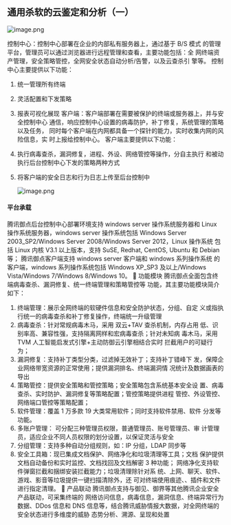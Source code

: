 ## 通用杀软的云鉴定和分析（一）

![image.png](https://fynotefile.oss-cn-zhangjiakou.aliyuncs.com/fynote/fyfile/2446/1655340038010/9a362581ad3d4b5caac5846c1607f9ae.png)

控制中心：控制中心部署在企业的内部私有服务器上，通过基于 B/S 模式
的管理平台，管理员可以通过浏览器进行远程管理和查看，主要功能包括：全
网终端资产管理，安全策略管控，全网安全状态自动分析/告警，以及云查杀引
擎等。
控制中心主要提供以下功能：

1. 统一管理所有终端
2. 灵活配置和下发策略
3. 报表可视化展现
   客户端：客户端部署在需要被保护的终端或服务器上，并与安全控制中心
   通信，响应控制中心设置的病毒防护，补丁修复，系统管理的策略以及任务，
   同时每个客户端在内网都具备一个探针的能力，实时收集内网的风险信息，实
   时上报给控制中心。
   客户端主要提供以下功能：
4. 执行病毒查杀，漏洞修复，进程、外设、网络管控等操作，分自主执行
   和被动执行后台控制中心下发的策略两种方式
5. 将客户端的安全日志和行为日志上传至后台控制中

   ![image.png](https://fynotefile.oss-cn-zhangjiakou.aliyuncs.com/fynote/fyfile/2446/1655340038010/dcdd07b8cf8c435bb4c16bd68e1e60ed.png)

#### 平台承载

腾讯御点后台控制中心部署环境支持 windows server 操作系统服务器和
Linux 操作系统服务器，windows server 操作系统包括 Windows Server
2003_SP2/Windows Server 2008/Windows Server 2012，Linux 操作系统
包括 Linux 内核 V3.1 以上版本，支持 SuSE, Redhat, CentOS, Ubuntu 和
Debian 等；
腾讯御点客户端支持 windows server 客户端和 windows 系列操作系统
的客户端，windows 系列操作系统包括 Windows XP_SP3 及以上/Windows
Vista/Windows 7/Windows 8/Windows 10。
 功能模块
腾讯御点全面包含终端病毒查杀、漏洞修复、统一终端管理和策略管控等
功能，其主要功能模块简介如下：

1) 终端管理：展示全网终端的软硬件信息和安全防护状态，分组、自定
   义或指执行统一的病毒查杀和补丁修复操作，终端统一升级管理
2) 病毒查杀：针对常规病毒木马，采用 双云+TAV 查杀机制，内存占用
   低、识别率高、兼容性强，支持隔离网样和宏病毒查杀；针对未知病
   毒木马，采用 TVM 人工智能启发式引擎+主动防御云引擎相结合实时
   拦截用户的可疑行为；
3) 漏洞修复：支持补丁类型分类，过滤掉无效补丁；支持补丁错峰下
   发，保障企业网络带宽资源的正常使用；提供漏洞排名、终端漏洞情
   况统计及数据画表的导出
4) 策略管控：提供安全策略和管控策略；安全策略包含系统基本安全设
   置、病毒查杀、实时防护、漏洞修复等策略配置；管控策略提供进程
   管控、外设管控、网络端口管控等策略配置；
5) 软件管理：覆盖 1 万多款 19 大类常用软件；同时支持软件禁用、软件
   分发等功能。
6) 多账户管理： 可分配三种管理员权限，普通管理员、账号管理员、审
   计管理员，适应企业不同人员权限的划分设置，以保证灵活与安全
7) 分组管理：支持多种自动分组规则，如：IP 分组，LDAP 同步等
8) 安全工具箱：现已集成文档保护、网络净化和垃圾清理等工具；文档
   保护提供文档自动备份和实时监控、文档找回及文档解密 3 种功能；
   网络净化支持软件弹窗拦截和捆绑安装拦截能力；垃圾清理除针对系
   统、上网、聊天、软件、游戏、影音等垃圾提供一键扫描清除外，还
   可对终端使用痕迹、、插件和文件进行指定清理。
    产品联动
   腾讯御点支持与御见、御界等其他腾讯企业安全产品联动，可采集终端的
   网络访问信息，病毒信息，漏洞信息、终端异常行为数据、DDos 信息和 DNS
   信息等，结合腾讯威胁情报大数据，对全网终端的安全状态进行多维度的威胁
   态势分析、溯源、呈现和处置
